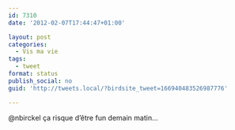 ```yaml
---
id: 7310
date: '2012-02-07T17:44:47+01:00'

layout: post
categories:
  - Vis ma vie
tags:
  - tweet
format: status
publish_social: no
guid: 'http://tweets.local/?birdsite_tweet=166940483526987776'

---
```


@nbirckel ça risque d’être fun demain matin…